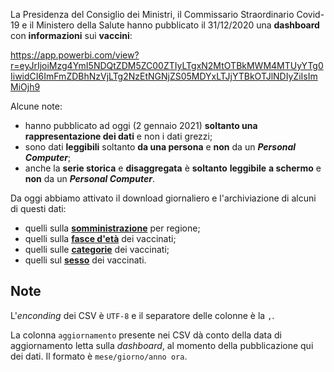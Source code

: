 La Presidenza del Consiglio dei Ministri, il Commissario Straordinario Covid-19 e il Ministero della Salute hanno pubblicato il 31/12/2020 una **dashboard** con **informazioni** sui **vaccini**:

<https://app.powerbi.com/view?r=eyJrIjoiMzg4YmI5NDQtZDM5ZC00ZTIyLTgxN2MtOTBkMWM4MTUyYTg0IiwidCI6ImFmZDBhNzVjLTg2NzEtNGNjZS05MDYxLTJjYTBkOTJlNDIyZiIsImMiOjh9>

Alcune note:

- hanno pubblicato ad oggi (2 gennaio 2021) **soltanto una rappresentazione dei dati** e non i dati grezzi;
- sono dati **leggibili** soltanto **da una persona** e **non** da un ***Personal Computer***;
- anche la **serie storica** e **disaggregata** è **soltanto** **leggibile** **a schermo** e **non** da un ***Personal Computer***.

Da oggi abbiamo attivato il download giornaliero e l'archiviazione di alcuni di questi dati:

- quelli sulla [**somministrazione**](processing/somministrazioni.csv) per regione;
- quelli sulla [**fasce d'età**](processing/fasceEta.csv) dei vaccinati;
- quelli sulle [**categorie**](processing/categoria.csv) dei vaccinati;
- quelli sul [**sesso**](processing/sesso.csv) dei vaccinati.

## Note

L'*enconding* dei CSV è `UTF-8` e il separatore delle colonne è la `,`.

La colonna `aggiornamento` presente nei CSV dà conto della data di aggiornamento letta sulla *dashboard*, al momento della pubblicazione qui dei dati. Il formato è `mese/giorno/anno ora`.
